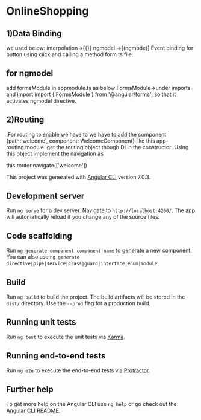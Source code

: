 # OnlineShopping

1)Data Binding
-------
we used below:
interpolation->{{}}
ngmodel ->[(ngmode)]
Event binding for button using click and calling a method form ts file.

for ngmodel
-----
add formsModule in appmodule.ts as below
FormsModule->under imports and 
import
import { FormsModule } from '@angular/forms';
so that it activates ngmodel directive.


2)Routing
--------
.For routing to enable we have to we have to add the component {path:'welcome', component: WelcomeComponent} like this app-routing.module
.get the routing object though DI in the constructor
.Using this object implement the navigation as 

this.router.navigate(['welcome'])













This project was generated with [Angular CLI](https://github.com/angular/angular-cli) version 7.0.3.

## Development server

Run `ng serve` for a dev server. Navigate to `http://localhost:4200/`. The app will automatically reload if you change any of the source files.

## Code scaffolding

Run `ng generate component component-name` to generate a new component. You can also use `ng generate directive|pipe|service|class|guard|interface|enum|module`.

## Build

Run `ng build` to build the project. The build artifacts will be stored in the `dist/` directory. Use the `--prod` flag for a production build.

## Running unit tests

Run `ng test` to execute the unit tests via [Karma](https://karma-runner.github.io).

## Running end-to-end tests

Run `ng e2e` to execute the end-to-end tests via [Protractor](http://www.protractortest.org/).

## Further help

To get more help on the Angular CLI use `ng help` or go check out the [Angular CLI README](https://github.com/angular/angular-cli/blob/master/README.md).
